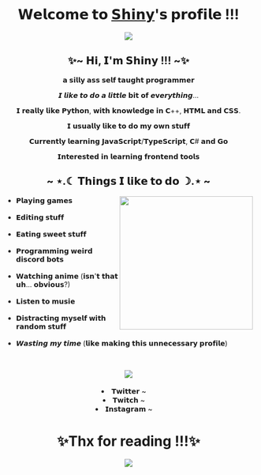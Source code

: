 <body>
  <div align="center">
    <h1>𝗪𝗲𝗹𝗰𝗼𝗺𝗲 𝘁𝗼 <a href="https://github.com/ShinyBread">𝗦𝗵𝗶𝗻𝘆</a>'𝘀 𝗽𝗿𝗼𝗳𝗶𝗹𝗲 !!!</h1>
    <img src="https://i.postimg.cc/v8L7vmkd/about233.png">
    <h2>✨~ 𝗛𝗶, 𝗜'𝗺 𝗦𝗵𝗶𝗻𝘆 !!! ~✨</h2>
    <p>𝗮 𝘀𝗶𝗹𝗹𝘆 𝗮𝘀𝘀 𝘀𝗲𝗹𝗳 𝘁𝗮𝘂𝗴𝗵𝘁 𝗽𝗿𝗼𝗴𝗿𝗮𝗺𝗺𝗲𝗿</p>
    <p>𝙄 𝙡𝙞𝙠𝙚 𝙩𝙤 𝙙𝙤 𝙖 𝙡𝙞𝙩𝙩𝙡𝙚 𝗯𝗶𝘁 𝗼𝗳 𝙚𝘃𝙚𝙧𝙮𝙩𝙝𝙞𝙣𝙜...</p>
    <p>𝗜 𝗿𝗲𝗮𝗹𝗹𝘆 𝗹𝗶𝗸𝗲 𝗣𝘆𝘁𝗵𝗼𝗻, 𝘄𝗶𝘁𝗵 𝗸𝗻𝗼𝘄𝗹𝗲𝗱𝗴𝗲 𝗶𝗻 𝗖++, 𝗛𝗧𝗠𝗟 𝗮𝗻𝗱 𝗖𝗦𝗦.</p>
    <p>𝗜 𝘂𝘀𝘂𝗮𝗹𝗹𝘆 𝗹𝗶𝗸𝗲 𝘁𝗼 𝗱𝗼 𝗺𝘆 𝗼𝘄𝗻 𝘀𝘁𝘂𝗳𝗳</p>
    <p>𝗖𝘂𝗿𝗿𝗲𝗻𝘁𝗹𝘆 𝗹𝗲𝗮𝗿𝗻𝗶𝗻𝗴 𝗝𝗮𝘃𝗮𝗦𝗰𝗿𝗶𝗽𝘁/𝗧𝘆𝗽𝗲𝗦𝗰𝗿𝗶𝗽𝘁, 𝗖# 𝗮𝗻𝗱 𝗚𝗼</p>
    <p>𝗜𝗻𝘁𝗲𝗿𝗲𝘀𝘁𝗲𝗱 𝗶𝗻 𝗹𝗲𝗮𝗿𝗻𝗶𝗻𝗴 𝗳𝗿𝗼𝗻𝘁𝗲𝗻𝗱 𝘁𝗼𝗼𝗹𝘀</p>
  </div>
  <div>
    <h2 align="center"> ~ ⋆.☾ 𝗧𝗵𝗶𝗻𝗴𝘀 𝗜 𝗹𝗶𝗸𝗲 𝘁𝗼 𝗱𝗼 ☽.⋆ ~ </h2>
    <img align="right" src="https://64.media.tumblr.com/5c00c4529f6e486d0265c7ceafca0058/tumblr_puhc170EEj1v6bs4yo4_r1_400.gif" width="270px" he>
    <ul>
      <li> 𝗣𝗹𝗮𝘆𝗶𝗻𝗴 𝗴𝗮𝗺𝗲𝘀</li>
      <br>
      <li> 𝗘𝗱𝗶𝘁𝗶𝗻𝗴 𝘀𝘁𝘂𝗳𝗳</li>
      <br>
      <li> 𝗘𝗮𝘁𝗶𝗻𝗴 𝘀𝘄𝗲𝗲𝘁 𝘀𝘁𝘂𝗳𝗳</li>
      <br>
      <li> 𝗣𝗿𝗼𝗴𝗿𝗮𝗺𝗺𝗶𝗻𝗴 𝘄𝗲𝗶𝗿𝗱 𝗱𝗶𝘀𝗰𝗼𝗿𝗱 𝗯𝗼𝘁𝘀</li>
      <br>
      <li> 𝗪𝗮𝘁𝗰𝗵𝗶𝗻𝗴 𝗮𝗻𝗶𝗺𝗲 (𝗶𝘀𝗻'𝘁 𝘁𝗵𝗮𝘁 𝘂𝗵... 𝗼𝗯𝘃𝗶𝗼𝘂𝘀?)</li>
      <br>
      <li> 𝗟𝗶𝘀𝘁𝗲𝗻 𝘁𝗼 𝗺𝘂𝘀𝗶𝗲</li>
      <br>
      <li> 𝗗𝗶𝘀𝘁𝗿𝗮𝗰𝘁𝗶𝗻𝗴 𝗺𝘆𝘀𝗲𝗹𝗳 𝘄𝗶𝘁𝗵 𝗿𝗮𝗻𝗱𝗼𝗺 𝘀𝘁𝘂𝗳𝗳</li>
      <br>
      <li> 𝙒𝙖𝙨𝙩𝙞𝙣𝙜 𝙢𝙮 𝙩𝙞𝙢𝙚 (𝗹𝗶𝗸𝗲 𝗺𝗮𝗸𝗶𝗻𝗴 𝘁𝗵𝗶𝘀 𝘂𝗻𝗻𝗲𝗰𝗲𝘀𝘀𝗮𝗿𝘆 𝗽𝗿𝗼𝗳𝗶𝗹𝗲)</li>
      <br>
    </ul>
  </div>
  <section align="center">
    <h2><img src="https://i.postimg.cc/NF41GNm0/socials33.png"></h2>
    <li>𝗧𝘄𝗶𝘁𝘁𝗲𝗿 ~ <a href="https://twitter.com/_ShinyBread_" target="_blank"><img src="https://cdn-icons-png.flaticon.com/512/124/124021.png" width="15px"></a></li>
    <li>𝗧𝘄𝗶𝘁𝗰𝗵 ~ <a href="https://www.twitch.tv/shinybre4d" target="_blank"><img src="https://cdn-icons-png.flaticon.com/256/2111/2111668.png" width="15px"></a></li>
    <li>𝗜𝗻𝘀𝘁𝗮𝗴𝗿𝗮𝗺 ~ <a href="https://www.instagram.com/shiny_bread/" target="_blank"><img src="https://freeiconshop.com/wp-content/uploads/edd/instagram-new-color-flat.png" width="15px"></a></li>
  </section>
  <div align="center">
    <h1>✨Thx for reading !!!✨</h1>
    <img src="https://64.media.tumblr.com/ea3afef9b34482a35370168d8fa01834/tumblr_puieo6JmuB1v6bs4yo6_540.gif">
  </div>
</body>
